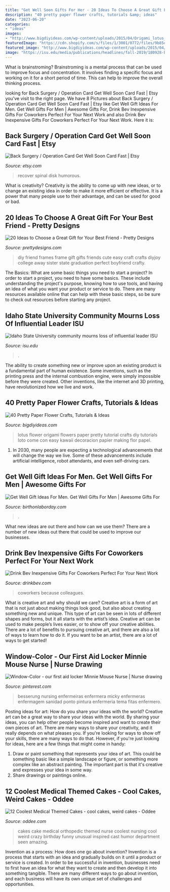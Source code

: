 ```yaml
---
title: "Get Well Soon Gifts For Her - 20 Ideas To Choose A Great Gift For Your Best Friend"
description: "40 pretty paper flower crafts, tutorials &amp; ideas"
date: "2023-06-20"
categories:
- "ideas"
images:
- "http://www.bigdiyideas.com/wp-content/uploads/2015/04/Origami_lotus_flowers_by_outinthegarden.jpg"
featuredImage: "https://cdn.shopify.com/s/files/1/3001/0772/files/9b85c1aa-5997-495c-9318-efaa0d1e913c_480x480.jpg?v=1605903116"
featured_image: "http://www.bigdiyideas.com/wp-content/uploads/2015/04/Origami_lotus_flowers_by_outinthegarden.jpg"
image: "https://isu.edu/media/publications/headlines/fall-2019/180928-bonfire-26-copy.jpg"
---
```



What is brainstroming?
Brainstroming is a mental process that can be used to improve focus and concentration. It involves finding a specific focus and working on it for a short period of time. This can help to improve the overall thinking process.

	

		
looking for Back Surgery / Operation Card Get Well Soon Card Fast | Etsy you've visit to the right page. We have 8 Pictures about Back Surgery / Operation Card Get Well Soon Card Fast | Etsy like Get Well Gift Ideas For Men. Get Well Gifts For Men | Awesome Gifts For, Drink Bev Inexpensive Gifts For Coworkers Perfect For Your Next Work and also Drink Bev Inexpensive Gifts For Coworkers Perfect For Your Next Work. Here it is:
		
    
## Back Surgery / Operation Card Get Well Soon Card Fast | Etsy

<img loading=lazy src="https://i.etsystatic.com/16327807/r/il/93b9d6/2964721784/il_fullxfull.2964721784_izp1.jpg" onerror="this.onerror=null;this.src='https://tse1.mm.bing.net/th?id=OIP.z_rG1kKbnwmgLUwsWKWmowHaHa&amp;pid=15.1';" alt="Back Surgery / Operation Card Get Well Soon Card Fast | Etsy">

_Source: etsy.com_

>recover spinal disk humorous. 

	

What is creativity?
Creativity is the ability to come up with new ideas, or to change an existing idea in order to make it more efficient or effective. It is a power that many people use to their advantage, and can be used for good or bad.

    
## 20 Ideas To Choose A Great Gift For Your Best Friend - Pretty Designs

<img loading=lazy src="http://www.prettydesigns.com/wp-content/uploads/2015/12/DIY-Picture-Frames.jpg" onerror="this.onerror=null;this.src='https://tse3.mm.bing.net/th?id=OIP.Y_iMEpXmTRTZT7sZVQn8KQHaJ6&amp;pid=15.1';" alt="20 Ideas to Choose a Great Gift for Your Best Friend - Pretty Designs">

_Source: prettydesigns.com_

>diy friend frames frame gift gifts friends cute easy craft crafts diyjoy college away sister state graduation perfect boyfriend crafty. 

	

The Basics: What are some basic things you need to start a project?
In order to start a project, you need to have some basics. These include understanding the project's purpose, knowing how to use tools, and having an idea of what you want your product or service to do. There are many resources available online that can help with these basic steps, so be sure to check out resources before starting any project.

    
## Idaho State University Community Mourns Loss Of Influential Leader ISU

<img loading=lazy src="https://isu.edu/media/publications/headlines/fall-2019/180928-bonfire-26-copy.jpg" onerror="this.onerror=null;this.src='https://tse3.mm.bing.net/th?id=OIP.Spzw84oNBnNkvf53kfAEnQHaE8&amp;pid=15.1';" alt="Idaho State University community mourns loss of influential leader ISU">

_Source: isu.edu_

>. 

	

The ability to create something new or improve upon an existing product is a fundamental part of human existence. Some inventions, such as the printing press and the internal combustion engine, were simply impossible before they were created. Other inventions, like the internet and 3D printing, have revolutionized how we live and work.

    
## 40 Pretty Paper Flower Crafts, Tutorials &amp; Ideas

<img loading=lazy src="http://www.bigdiyideas.com/wp-content/uploads/2015/04/Origami_lotus_flowers_by_outinthegarden.jpg" onerror="this.onerror=null;this.src='https://tse4.mm.bing.net/th?id=OIP._hF9akOYpN0bHO5qTfDe2AHaJ4&amp;pid=15.1';" alt="40 Pretty Paper Flower Crafts, Tutorials &amp; Ideas">

_Source: bigdiyideas.com_

>lotus flower origami flowers paper pretty tutorial crafts diy tutorials loto come con easy kawaii decoracion papier making flor papel. 

	

1. In 2030, many people are expecting a technological advancements that will change the way we live. Some of these advancements include artificial intelligence, robot attendants, and even self-driving cars. 

    
## Get Well Gift Ideas For Men. Get Well Gifts For Men | Awesome Gifts For

<img loading=lazy src="http://birthonlaborday.com/pics/get-well-gift-ideas-for-men-2.jpg" onerror="this.onerror=null;this.src='https://tse3.mm.bing.net/th?id=OIP._DikgeTC7sZS-dHWnQC5ggHaJ4&amp;pid=15.1';" alt="Get Well Gift Ideas For Men. Get Well Gifts For Men | Awesome Gifts For">

_Source: birthonlaborday.com_

>. 

	

What new ideas are out there and how can we use them?
There are a number of new ideas out there that could be used to improve our businesses.

    
## Drink Bev Inexpensive Gifts For Coworkers Perfect For Your Next Work

<img loading=lazy src="https://cdn.shopify.com/s/files/1/3001/0772/files/9b85c1aa-5997-495c-9318-efaa0d1e913c_480x480.jpg?v=1605903116" onerror="this.onerror=null;this.src='https://tse4.mm.bing.net/th?id=OIP.9VBf2L0967GrmmXQ2wvsqAHaE8&amp;pid=15.1';" alt="Drink Bev Inexpensive Gifts For Coworkers Perfect For Your Next Work">

_Source: drinkbev.com_

>coworkers because colleagues. 

	

What is creative art and why should we care?
Creative art is a form of art that is not just about making things look good, but also about creating something new and unique. This type of art can be seen in lots of different shapes and forms, but it all starts with the artist’s idea. Creative art can be used to make people’s lives easier, or to show off your creative abilities. There are a lot of benefits to pursuing creative art, and there are also a lot of ways to learn how to do it. If you want to be an artist, there are a lot of ways to get started!

    
## Window-Color - Our First Aid Locker Minnie Mouse Nurse | Nurse Drawing

<img loading=lazy src="https://i.pinimg.com/736x/42/14/c8/4214c8dff49de596998f296fe05aab4d--nurse-tattoos-nursing-quotes.jpg" onerror="this.onerror=null;this.src='https://tse4.mm.bing.net/th?id=OIP.fjBQ9m5mBoKoogoNL8KvmQHaJ3&amp;pid=15.1';" alt="Window-Color - our first aid locker Minnie Mouse Nurse | Nurse drawing">

_Source: pinterest.com_

>besserung nursing enfermeiras enfermera micky enfermeras enfermagem sanidad ponto pintura enfermeria tema fitas enfermero. 

	

Posting ideas for art: How do you share your ideas with the world?
Creative art can be a great way to share your ideas with the world. By sharing your ideas, you can help other people become inspired and want to create their own pieces of art. There are many ways to share your creativity, and it really depends on what pleases you. If you're looking for ways to show off your skills, there are many ways to do that. However, if you're just looking for ideas, here are a few things that might come in handy: 
1) Draw or paint something that represents your idea of art. This could be something basic like a simple landscape or figure, or something more complex like an abstract painting. The important part is that it's creative and expresses your idea in some way. 
2) Share drawings or paintings online.

    
## 12 Coolest Medical Themed Cakes - Cool Cakes, Weird Cakes - Oddee

<img loading=lazy src="https://www.oddee.com/wp-content/uploads/_media/imgs/articles2/a97107_g074_4-orthopedic.jpg" onerror="this.onerror=null;this.src='https://tse1.mm.bing.net/th?id=OIP.nxrJApiwrNlPPMXwop2u4wHaKd&amp;pid=15.1';" alt="12 Coolest Medical Themed Cakes - cool cakes, weird cakes - Oddee">

_Source: oddee.com_

>cakes cake medical orthopedic themed nurse coolest nursing cool weird crazy birthday funny unusual inspired cast humor department seen amazing. 

	

Invention as a process: How does one go about invention?
Invention is a process that starts with an idea and gradually builds on it until a product or service is created. In order to be successful in invention, businesses need to first have an idea for what they want to create and then develop it into something tangible. There are many different ways to go about invention, and each business will have its own unique set of challenges and opportunities.

